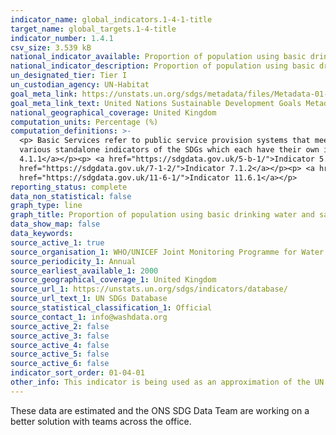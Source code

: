 ```yaml
---
indicator_name: global_indicators.1-4-1-title
target_name: global_targets.1-4-title
indicator_number: 1.4.1
csv_size: 3.539 kB
national_indicator_available: Proportion of population using basic drinking water and sanitation services
national_indicator_description: Proportion of population using basic drinking water and sanitation services
un_designated_tier: Tier I
un_custodian_agency: UN-Habitat
goal_meta_link: https://unstats.un.org/sdgs/metadata/files/Metadata-01-04-01.pdf
goal_meta_link_text: United Nations Sustainable Development Goals Metadata (PDF 4.0 MB)
national_geographical_coverage: United Kingdom
computation_units: Percentage (%)
computation_definitions: >-
  <p> Basic Services refer to public service provision systems that meet human basic needs including drinking water, sanitation, hygiene, energy, mobility, waste collection, health care, education and information technologies. This indicator is based on 9 components which are captured in
  various standalone indicators of the SDGs which each have their own indicator page. </p> <p> <a href="https://sdgdata.gov.uk/3-7-1/">Indicator 3.7.1</a></p><p> <a href="https://sdgdata.gov.uk/3-8-1/">Indicator 3.8.1</a></p><p> <a href="https://sdgdata.gov.uk/4-1-1/">Indicator
  4.1.1</a></p><p> <a href="https://sdgdata.gov.uk/5-b-1/">Indicator 5.b.1</a></p><p> <a href="https://sdgdata.gov.uk/6-2-1/">Indicator 6.2.1</a></p><p> <a href="https://sdgdata.gov.uk/6-1-1/">Indicator 6.1.1</a></p><p> <a href="https://sdgdata.gov.uk/7-1-1/">Indicator 7.1.1</a></p><p> <a
  href="https://sdgdata.gov.uk/7-1-2/">Indicator 7.1.2</a></p><p> <a href="https://sdgdata.gov.uk/9-1-1/">Indicator 9.1.1</a></p><p> <a href="https://sdgdata.gov.uk/9-c-1/">Indicator 9.c.1</a></p><p> <a href="https://sdgdata.gov.uk/11-2-1/">Indicator 11.2.1</a></p><p> <a
  href="https://sdgdata.gov.uk/11-6-1/">Indicator 11.6.1</a></p>
reporting_status: complete
data_non_statistical: false
graph_type: line
graph_title: Proportion of population using basic drinking water and sanitation services
data_show_map: false
data_keywords:
source_active_1: true
source_organisation_1: WHO/UNICEF Joint Monitoring Programme for Water Supply, Sanitation and Hygiene (2021)
source_periodicity_1: Annual
source_earliest_available_1: 2000
source_geographical_coverage_1: United Kingdom
source_url_1: https://unstats.un.org/sdgs/indicators/database/
source_url_text_1: UN SDGs Database
source_statistical_classification_1: Official
source_contact_1: info@washdata.org
source_active_2: false
source_active_3: false
source_active_4: false
source_active_5: false
source_active_6: false
indicator_sort_order: 01-04-01
other_info: This indicator is being used as an approximation of the UN SDG Indicator. Where possible, we will work to identify or develop UK data to meet the global indicator specification. This indicator has not been identified in collaboration with topic experts.
---
```

These data are estimated and the ONS SDG Data Team are working on a better solution with teams across the office.